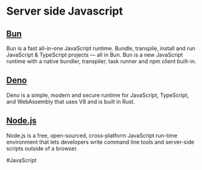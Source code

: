 # Server side Javascript 

## [Bun](https://bun.sh/)

Bun is a fast all-in-one JavaScript runtime. Bundle, transpile, install and run JavaScript & TypeScript projects — all in Bun. Bun is a new JavaScript runtime with a native bundler, transpiler, task runner and npm client built-in.

## [Deno ](https://deno.land/)

Deno is a simple, modern and secure runtime for JavaScript, TypeScript, and WebAssembly that uses V8 and is built in Rust.

## [Node.js](https://nodejs.dev/)

Node.js is a free, open-sourced, cross-platform JavaScript run-time environment that lets developers write command line tools and server-side scripts outside of a browser.

#JavaScript